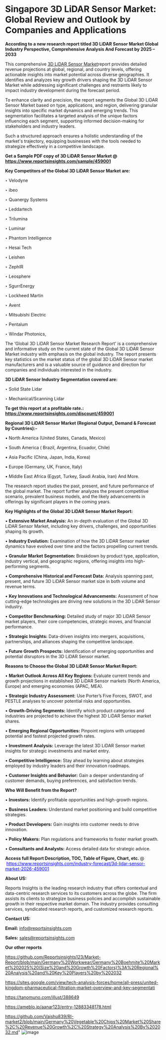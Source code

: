 # Singapore 3D LiDAR Sensor Market: Global Review and Outlook by Companies and Applications

<strong>According to a new research report titled 3D LiDAR Sensor Market Global Industry Perspective, Comprehensive Analysis And Forecast by 2025 – 2033</strong>

This comprehensive <a href=https://www.reportsinsights.com/sample/459001>3D LiDAR Sensor Market</a>report provides detailed revenue projections at global, regional, and country levels, offering actionable insights into market potential across diverse geographies. It identifies and analyzes key growth drivers shaping the 3D LiDAR Sensor Market while addressing significant challenges and restraints likely to impact industry development during the forecast period.

To enhance clarity and precision, the report segments the Global 3D LiDAR Sensor Market based on type, applications, and region, delivering granular insights into specific market dynamics and emerging trends. This segmentation facilitates a targeted analysis of the unique factors influencing each segment, supporting informed decision-making for stakeholders and industry leaders.

Such a structured approach ensures a holistic understanding of the market's trajectory, equipping businesses with the tools needed to strategize effectively in a competitive landscape.

<strong>Get a Sample PDF copy of 3D LiDAR Sensor Market </strong><strong>@<a href=https://www.reportsinsights.com/sample/459001 style=color:#0000ff;> https://www.reportsinsights.com/sample/459001</a></strong></font>

<strong>Key Competitors of the Global 3D LiDAR Sensor Market are:</strong>

‣ Velodyne

‣ ibeo

‣ Quanergy Systems

‣ Leddartech

‣ Trilumina

‣ Luminar

‣ Phantom Intelligence

‣ Hesai Tech

‣ Leishen

‣ ZephIR

‣ Leosphere

‣ SgurrEnergy

‣ Lockheed Martin

‣ Avent

‣ Mitsubishi Electric

‣ Pentalum

‣ Windar Photonics,

The ‘Global 3D LiDAR Sensor Market Research Report’ is a comprehensive and informative study on the current state of the Global 3D LiDAR Sensor Market industry with emphasis on the global industry. The report presents key statistics on the market status of the global 3D LiDAR Sensor market manufacturers and is a valuable source of guidance and direction for companies and individuals interested in the industry.

<strong>3D LiDAR Sensor Industry Segmentation covered are:</strong>

‣ Solid State Lidar

‣ Mechanical/Scanning Lidar

<strong>To get this report at a profitable rate.: <a href=https://www.reportsinsights.com/discount/459001 style=color:#0000ff;>https://www.reportsinsights.com/discount/459001</a></strong></font>

<strong>Regional 3D LiDAR Sensor Market (Regional Output, Demand &amp; Forecast by Countries):-</strong>

• North America (United States, Canada, Mexico)

• South America ( Brazil, Argentina, Ecuador, Chile)

• Asia Pacific (China, Japan, India, Korea)

• Europe (Germany, UK, France, Italy)

• Middle East Africa (Egypt, Turkey, Saudi Arabia, Iran) And More.

The research report studies the past, present, and future performance of the global market. The report further analyzes the present competitive scenario, prevalent business models, and the likely advancements in offerings by significant players in the coming years.

<strong>Key Highlights of the Global 3D LiDAR Sensor Market Report:</strong>

• <strong>Extensive Market Analysis:</strong> An in-depth evaluation of the Global 3D LiDAR Sensor Market, including key drivers, challenges, and opportunities shaping its growth.

• <strong>Industry Evolution:</strong> Examination of how the 3D LiDAR Sensor market dynamics have evolved over time and the factors propelling current trends.

• <strong>Granular Market Segmentation:</strong> Breakdown by product type, application, industry vertical, and geographic regions, offering insights into high-performing segments.

• <strong>Comprehensive Historical and Forecast Data:</strong> Analysis spanning past, present, and future 3D LiDAR Sensor market size in both volume and revenue terms.

• <strong>Key Innovations and Technological Advancements:</strong> Assessment of how cutting-edge technologies are driving new solutions in the 3D LiDAR Sensor industry.

• <strong>Competitor Benchmarking:</strong> Detailed study of major 3D LiDAR Sensor market players, their core competencies, strategic moves, and financial performance.

• <strong>Strategic Insights:</strong> Data-driven insights into mergers, acquisitions, partnerships, and alliances shaping the competitive landscape.

• <strong>Future Growth Prospects:</strong> Identification of emerging opportunities and potential disruptors in the 3D LiDAR Sensor market.

<strong>Reasons to Choose the Global 3D LiDAR Sensor Market Report:</strong>

• <strong>Market Outlook Across All Key Regions:</strong> Evaluate current trends and growth projections in established 3D LiDAR Sensor markets (North America, Europe) and emerging economies (APAC, MEA).

• <strong>Strategic Industry Assessment:</strong> Use Porter’s Five Forces, SWOT, and PESTLE analyses to uncover potential risks and opportunities.

• <strong>Growth-Driving Segments:</strong> Identify which product categories and industries are projected to achieve the highest 3D LiDAR Sensor market shares.

• <strong>Emerging Regional Opportunities:</strong> Pinpoint regions with untapped potential and fastest projected growth rates.

• <strong>Investment Analysis:</strong> Leverage the latest 3D LiDAR Sensor market insights for strategic investments and market entry.

• <strong>Competitive Intelligence:</strong> Stay ahead by learning about strategies employed by industry leaders and their innovation roadmaps.

• <strong>Customer Insights and Behavior:</strong> Gain a deeper understanding of customer demands, buying preferences, and satisfaction trends.

<strong>Who Will Benefit from the Report?</strong>

• <strong>Investors:</strong> Identify profitable opportunities and high-growth regions.

• <strong>Business Leaders:</strong> Understand market positioning and build competitive strategies.

• <strong>Product Developers:</strong> Gain insights into customer needs to drive innovation.

• <strong>Policy Makers:</strong> Plan regulations and frameworks to foster market growth.

• <strong>Consultants and Analysts:</strong> Access detailed data for strategic advice.
</ul>
<strong>Access full Report Description, TOC, Table of Figure, Chart, etc. </strong>@  <a href=https://www.reportsinsights.com/industry-forecast/3d-lidar-sensor-market-2026-459001 style=color:#0000ff;>https://www.reportsinsights.com/industry-forecast/3d-lidar-sensor-market-2026-459001</a></font>

<strong><strong>About US</strong>:</strong>

Reports Insights is the leading research industry that offers contextual and data-centric research services to its customers across the globe. The firm assists its clients to strategize business policies and accomplish sustainable growth in their respective market domain. The industry provides consulting services, syndicated research reports, and customized research reports.

<strong>Contact US:</strong>

<p class=""""><b>Email:</b> <a href=mailto:info@reportsinsights.com>info@reportsinsights.com</a></p>
<p class=""""><b>Sales:</b> <a href=mailto:sales@reportsinsights.com>sales@reportsinsights.com</a></p>

<strong>Our other reports</strong>

<a href=https://github.com/Reportsinsights123/Market-Report/blob/main/Germany%20Workwear/Germany%20Boehmite%20Market%202025%20(Size%20and%20Growth%20Factors)%3A%20Regional%20Analysis%20and%20Key%20Players%20by%202032>https://github.com/Reportsinsights123/Market-Report/blob/main/Germany%20Workwear/Germany%20Boehmite%20Market%202025%20(Size%20and%20Growth%20Factors)%3A%20Regional%20Analysis%20and%20Key%20Players%20by%202032</a>

<a href=https://sites.google.com/view/tech-analysis-forces/home/all-press/united-kingdom-pharmaceutical-filtration-market-overview-and-key-segmentati>https://sites.google.com/view/tech-analysis-forces/home/all-press/united-kingdom-pharmaceutical-filtration-market-overview-and-key-segmentati</a>

<a href=https://tanomuno.com/illust/388649>https://tanomuno.com/illust/388649</a>

<a href=https://ameblo.jp/aanar123/entry-12883348178.html>https://ameblo.jp/aanar123/entry-12883348178.html</a>

<a href=https://github.com/Vaishu839/RI-market2/blob/main/Germany%20Vegetable%20Chips%20Market%20Share%2C%20Revenue%20Growth%2C%20Strategy%20Analysis%20By%202032.md>https://github.com/Vaishu839/RI-market2/blob/main/Germany%20Vegetable%20Chips%20Market%20Share%2C%20Revenue%20Growth%2C%20Strategy%20Analysis%20By%202032.md</a>"
![image](https://github.com/user-attachments/assets/9e15e410-2912-4e0b-9c6b-a7f1d3c45e40)
